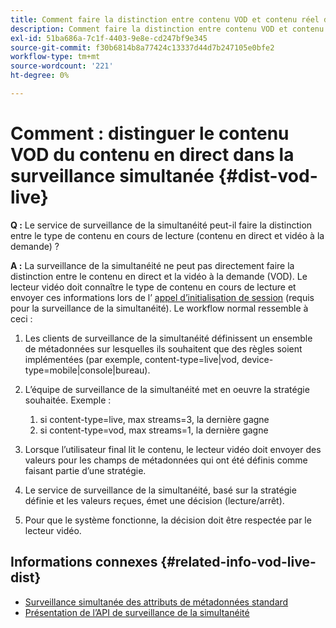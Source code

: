 ```yaml
---
title: Comment faire la distinction entre contenu VOD et contenu réel dans la surveillance de la simultanéité
description: Comment faire la distinction entre contenu VOD et contenu réel dans la surveillance de la simultanéité
exl-id: 51ba686a-7c1f-4403-9e8e-cd247bf9e345
source-git-commit: f30b6814b8a77424c13337d44d7b247105e0bfe2
workflow-type: tm+mt
source-wordcount: '221'
ht-degree: 0%

---
```


# Comment : distinguer le contenu VOD du contenu en direct dans la surveillance simultanée {#dist-vod-live}

**Q :** Le service de surveillance de la simultanéité peut-il faire la distinction entre le type de contenu en cours de lecture (contenu en direct et vidéo à la demande) ?



**A :** La surveillance de la simultanéité ne peut pas directement faire la distinction entre le contenu en direct et la vidéo à la demande (VOD). Le lecteur vidéo doit connaître le type de contenu en cours de lecture et envoyer ces informations lors de l’ [appel d’initialisation de session](/help/concurrency-monitoring/cm-api-overview.md#session-initial) (requis pour la surveillance de la simultanéité). Le workflow normal ressemble à ceci :

1. Les clients de surveillance de la simultanéité définissent un ensemble de métadonnées sur lesquelles ils souhaitent que des règles soient implémentées (par exemple, content-type=live|vod, device-type=mobile|console|bureau).
1. L’équipe de surveillance de la simultanéité met en oeuvre la stratégie souhaitée. Exemple :
   1. si content-type=live, max streams=3, la dernière gagne
   1. si content-type=vod, max streams=1, la dernière gagne

1. Lorsque l’utilisateur final lit le contenu, le lecteur vidéo doit envoyer des valeurs pour les champs de métadonnées qui ont été définis comme faisant partie d’une stratégie.

1. Le service de surveillance de la simultanéité, basé sur la stratégie définie et les valeurs reçues, émet une décision (lecture/arrêt).

1. Pour que le système fonctionne, la décision doit être respectée par le lecteur vidéo.



## Informations connexes {#related-info-vod-live-dist}

* [Surveillance simultanée des attributs de métadonnées standard](/help/concurrency-monitoring/standard-metadata-attributes.md)
* [Présentation de l’API de surveillance de la simultanéité](/help/concurrency-monitoring/cm-api-overview.md)
